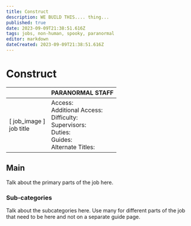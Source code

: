 ```yaml
---
title: Construct
description: WE BUILD THIS.... thing...
published: true
date: 2023-09-09T21:38:51.616Z
tags: jobs, non-human, spooky, paranormal
editor: markdown
dateCreated: 2023-09-09T21:38:51.616Z
---
```


# Construct

|                             | PARANORMAL STAFF                                                                                   |
|-----------------------------|----------------------------------------------------------------------------------------------|
| \[ job_image ]<br>job title | Access:<br>Additional Access:<br>Difficulty:<br>Supervisors:<br>Duties:<br>Guides:<br>Alternate Titles: |

## Main 
Talk about the primary parts of the job here.


### Sub-categories
Talk about the subcategories here. Use many for different parts of the job that need to be here and not on a separate guide page.